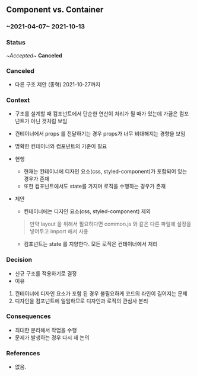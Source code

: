 ## Component vs. Container
### ~2021-04-07~ 2021-10-13
### Status
~*Accepted*~
**Canceled**

### Canceled
* 다른 구조 제안 (종혁) 2021-10-27까지

### Context
* 구조를 설계할 때 컴포넌트에서 단순한 연산이 처리가 될 때가 있는데 가끔은 컴포넌트가 아닌 것처럼 보임
* 컨테이너에서 props 를 전달하기는 경우 props가 너무 비대해지는 경향을 보임
* 명확한 컨테이너와 컴포넌트의 기준이 필요

* 현행
  * 현재는 컨테이너에 디자인 요소(css, styled-component)가 포함되어 있는 경우가 존재
  * 또한 컴포넌트에서도 state를 가지며 로직을 수행하는 경우가 존재

* 제안
  * 컨테이너에는 디자인 요소(css, styled-component) 제외
  > 만약 layout 을 위해서 필요하다면 common.js 와 같은 다른 파일에 설정을 넣어두고 import 해서 사용
  * 컴포넌트는 state 를 지양한다. 모든 로직은 컨테이너에서 처리


### Decision
* 신규 구조를 적용하기로 결정
* 이유
1. 컨테이너에 디자인 요소가 포함 된 경우 불필요하게 코드의 라인이 길어지는 문제
2. 디자인을 컴포넌트에 일임하므로 디자인과 로직의 관심사 분리

### Consequences
* 최대한 분리해서 작업을 수행
* 문제가 발생하는 경우 다시 재 논의

### References
* 없음.